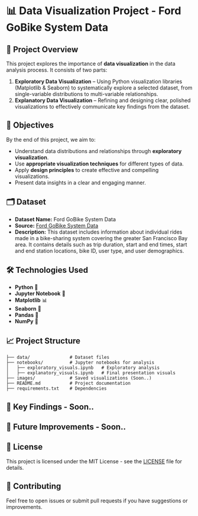 # 📊 Data Visualization Project - Ford GoBike System Data

## 🎯 Project Overview
This project explores the importance of **data visualization** in the data analysis process. It consists of two parts:

1. **Exploratory Data Visualization** – Using Python visualization libraries (Matplotlib & Seaborn) to systematically explore a selected dataset, from single-variable distributions to multi-variable relationships.
2. **Explanatory Data Visualization** – Refining and designing clear, polished visualizations to effectively communicate key findings from the dataset.

## 📝 Objectives
By the end of this project, we aim to:
- Understand data distributions and relationships through **exploratory visualization**.
- Use **appropriate visualization techniques** for different types of data.
- Apply **design principles** to create effective and compelling visualizations.
- Present data insights in a clear and engaging manner.

## 🗂 Dataset
- **Dataset Name:** Ford GoBike System Data
- **Source:** [Ford GoBike System Data](https://www.fordgobike.com/system-data)
- **Description:** This dataset includes information about individual rides made in a bike-sharing system covering the greater San Francisco Bay area. It contains details such as trip duration, start and end times, start and end station locations, bike ID, user type, and user demographics.

## 🛠️ Technologies Used
- **Python** 🐍
- **Jupyter Notebook** 📒
- **Matplotlib** 📊
- **Seaborn** 🎨
- **Pandas** 📑
- **NumPy** 🔢

## 📈 Project Structure
```
├── data/               # Dataset files
├── notebooks/          # Jupyter notebooks for analysis
│   ├── exploratory_visuals.ipynb   # Exploratory analysis
│   ├── explanatory_visuals.ipynb   # Final presentation visuals
├── images/             # Saved visualizations (Soon..)
├── README.md           # Project documentation
├── requirements.txt    # Dependencies
```

## 📌 Key Findings - Soon..

## 📢 Future Improvements - Soon..

## 📜 License
This project is licensed under the MIT License - see the [LICENSE](LICENSE) file for details.

## 🤝 Contributing
Feel free to open issues or submit pull requests if you have suggestions or improvements.